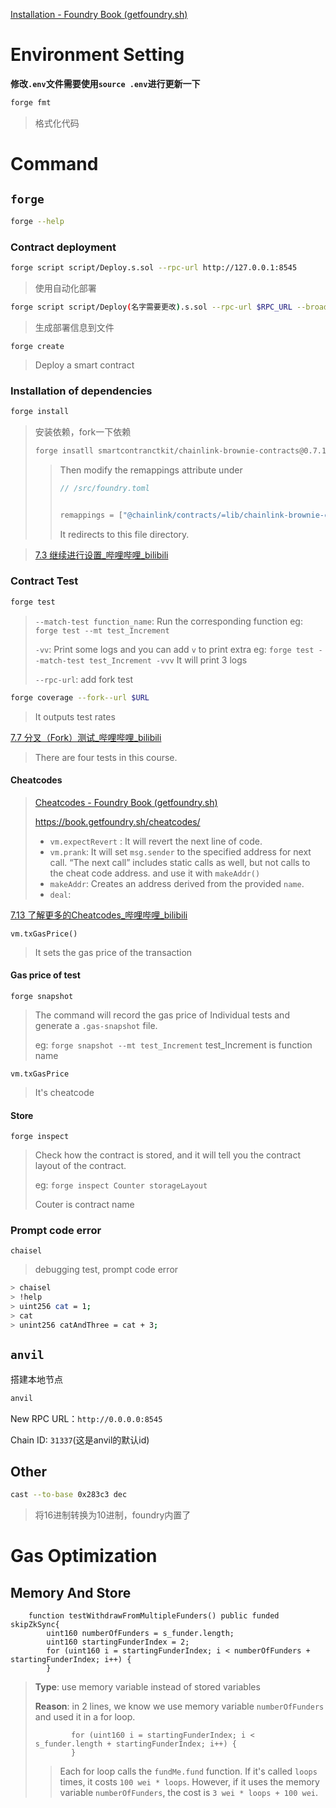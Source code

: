 [Installation - Foundry Book (getfoundry.sh)](https://book.getfoundry.sh/getting-started/installation)



# Environment Setting

**修改`.env`文件需要使用`source .env`进行更新一下**



```sh
forge fmt
```

> 格式化代码





# Command

## `forge`



```sh
forge --help
```



### **Contract deployment**

```sh
forge script script/Deploy.s.sol --rpc-url http://127.0.0.1:8545
```

> 使用自动化部署

```sh
forge script script/Deploy(名字需要更改).s.sol --rpc-url $RPC_URL --broadcast --private-key $PRIVATE_KEY
```

> 生成部署信息到文件

`forge create`

> Deploy a smart contract



### **Installation of dependencies**

```sh
forge install
```

> 安装依赖，fork一下依赖
>
> ```sh
> forge insatll smartcontranctkit/chainlink-brownie-contracts@0.7.1 --no-commit
> ```
>
> > Then modify the remappings attribute under
> >
> > ```rust
> > // /src/foundry.toml
> > 
> > 
> > remappings = ["@chainlink/contracts/=lib/chainlink-brownie-contracts/contracts/"]
> > ```
> > 
> >It redirects to this file directory.

> [7.3 继续进行设置_哔哩哔哩_bilibili](https://www.bilibili.com/video/BV13a4y1F7V3/?p=84)





### **Contract Test**

```sh
forge test
```

> `--match-test function_name`: Run the corresponding function eg: `forge test --mt test_Increment`
>
> `-vv`: Print some logs and you can add `v` to print  extra
> eg: `forge test --match-test test_Increment -vvv` It will print 3 logs
>
> `--rpc-url`: add fork test

```sh
forge coverage --fork--url $URL
```

> It outputs test rates

[7.7 分叉（Fork）测试_哔哩哔哩_bilibili](https://www.bilibili.com/video/BV13a4y1F7V3/?p=88)

> There are four tests in this course.



#### Cheatcodes

> [Cheatcodes - Foundry Book (getfoundry.sh)](https://book.getfoundry.sh/forge/cheatcodes)
>
> https://book.getfoundry.sh/cheatcodes/
>
> - `vm.expectRevert` : It will revert the next line of code.
> - `vm.prank`: It will set `msg.sender` to the specified address for next call. “The next call” includes static calls as well, but not calls to the cheat code address.  and use it with `makeAddr()` 
> - `makeAddr`: Creates an address derived from the provided `name`.
> - `deal`:

[7.13 了解更多的Cheatcodes_哔哩哔哩_bilibili](https://www.bilibili.com/video/BV13a4y1F7V3/?p=94)

`vm.txGasPrice()`

> It sets the gas price of the transaction



#### Gas price of test

`forge snapshot`

> The command  will record the gas price of Individual tests and generate a `.gas-snapshot` file.
>
> eg: `forge snapshot --mt test_Increment`
> test_Increment is function name

`vm.txGasPrice`

> It's cheatcode



#### Store

`forge inspect`

> Check how the contract is stored, and it will tell you the contract layout of the contract.
>
> eg: `forge inspect Counter storageLayout`
>
> Couter is contract name







### Prompt code error

`chaisel`

> debugging test, prompt code error

```sh
> chaisel
> !help
> uint256 cat = 1;
> cat 
> unint256 catAndThree = cat + 3;
```











## `anvil`

搭建本地节点

```sh
anvil
```



New RPC URL：`http://0.0.0.0:8545`

Chain ID: `31337`(这是anvil的默认id)





## Other

```sh
cast --to-base 0x283c3 dec
```

> 将16进制转换为10进制，foundry内置了





# Gas Optimization



## Memory And Store

```solidity
    function testWithdrawFromMultipleFunders() public funded skipZkSync{
        uint160 numberOfFunders = s_funder.length;
        uint160 startingFunderIndex = 2;
        for (uint160 i = startingFunderIndex; i < numberOfFunders + startingFunderIndex; i++) {
        }
```

> **Type**: use memory variable instead of stored variables
>
> **Reason**: in 2 lines, we know we use memory variable `numberOfFunders` and used it in a for loop.
>
> ```solidity
>         for (uint160 i = startingFunderIndex; i < s_funder.length + startingFunderIndex; i++) {
>         }
> ```
>
> > Each for loop calls the `fundMe.fund` function. If it's called `loops` times, it costs `100 wei * loops`. However, if it uses the memory variable `numberOfFunders`, the cost is `3 wei * loops + 100 wei`.
